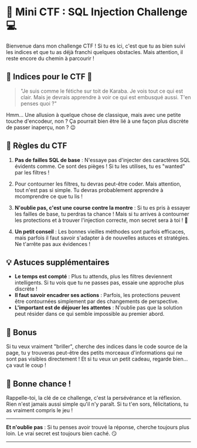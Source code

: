 # 🎯 Mini CTF : SQL Injection Challenge 💻

Bienvenue dans mon challenge CTF ! Si tu es ici, c'est que tu as bien suivi les indices et que tu as déjà franchi quelques obstacles. Mais attention, il reste encore du chemin à parcourir !

## 🚨 Indices pour le CTF 🚨

> "Je suis comme le fétiche sur toit de Karaba. Je vois tout ce qui est clair. Mais je devrais apprendre à voir ce qui est embusqué aussi. T'en penses quoi ?"

Hmm... Une allusion à quelque chose de classique, mais avec une petite touche d'encodeur, non ? Ça pourrait bien être lié à une façon plus discrète de passer inaperçu, non ? 😉

## 📜 Règles du CTF
1. **Pas de failles SQL de base** : N'essaye pas d'injecter des caractères SQL évidents comme. Ce sont des pièges ! Si tu les utilises, tu es "wanted" par les filtres !
   
2. Pour contourner les filtres, tu devras peut-être coder. Mais attention, tout n'est pas si simple. Tu devras probablement apprendre à mcomprendre ce que tu lis !

3. **N'oublie pas, c'est une course contre la montre** : Si tu es pris à essayer les failles de base, tu perdras ta chance ! Mais si tu arrives à contourner les protections et à trouver l'injection correcte, mon secret sera à toi ! 🎉

4. **Un petit conseil** : Les bonnes vieilles méthodes sont parfois efficaces, mais parfois il faut savoir s'adapter à de nouvelles astuces et stratégies. Ne t'arrête pas aux évidences !

## 💡 Astuces supplémentaires

- **Le temps est compté** : Plus tu attends, plus les filtres deviennent intelligents. Si tu vois que tu ne passes pas, essaie une approche plus discrète !
- **Il faut savoir encadrer ses actions** : Parfois, les protections peuvent être contournées simplement par des changements de perspective.
- **L'important est de déjouer les attentes** : N'oublie pas que la solution peut résider dans ce qui semble impossible au premier abord.

## 🚀 Bonus

Si tu veux vraiment "briller", cherche des indices dans le code source de la page, tu y trouveras peut-être des petits morceaux d'informations qui ne sont pas visibles directement ! Et si tu veux un petit cadeau, regarde bien... ça vaut le coup !

## 🎁 Bonne chance !

Rappelle-toi, la clé de ce challenge, c'est la persévérance et la réflexion. Rien n'est jamais aussi simple qu'il n'y paraît. Si tu t'en sors, félicitations, tu as vraiment compris le jeu !

---

**Et n'oublie pas** : Si tu penses avoir trouvé la réponse, cherche toujours plus loin. Le vrai secret est toujours bien caché. 😏

---
